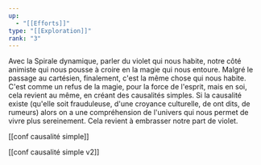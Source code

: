 ```yaml
---
up:
  - "[[Efforts]]"
type: "[[Exploration]]"
rank: "3"
---
```

Avec la Spirale dynamique, parler du violet qui nous habite, notre côté animiste qui nous pousse à croire en la magie qui nous entoure.
Malgré le passage au cartésien, finalement, c'est la même chose qui nous habite. C'est comme un refus de la magie, pour la force de l'esprit, mais en soi, cela revient au même, en créant des causalités simples.
Si la causalité existe (qu'elle soit frauduleuse, d'une croyance culturelle, de ont dits, de rumeurs) alors on a une compréhension de l'univers qui nous permet de vivre plus sereinement. Cela revient à embrasser notre part de violet.

[[conf causalité simple]]

[[conf causalité simple v2]]
